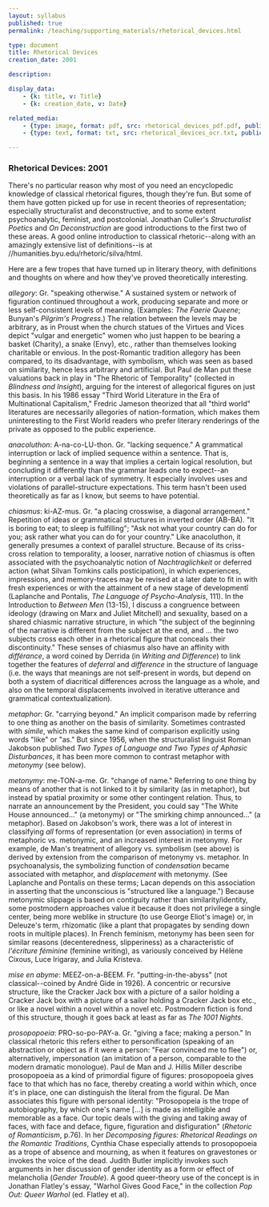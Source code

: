```yaml
---
layout: syllabus
published: true
permalink: /teaching/supporting_materials/rhetorical_devices.html

type: document
title: Rhetorical Devices
creation_date: 2001

description:

display_data:
    - {k: title, v: Title}
    - {k: creation_date, v: Date}

related_media:
    - {type: image, format: pdf, src: rhetorical_devices_pdf.pdf, public: true}
    - {type: text, format: txt, src: rhetorical_devices_ocr.txt, public: false}

---
```


### Rhetorical Devices: 2001

There's no particular reason why most of you need an encyclopedic knowledge of classical rhetorical figures, though they're fun. But some of them have gotten picked up for use in recent theories of representation; especially structuralist and deconstructive, and to some extent psychoanalytic, feminist, and postcolonial. Jonathan Culler's <i>Structuralist Poetics</i> and <i>On Deconstruction</i> are good introductions to the first two of these areas. A good online introduction to classical rhetoric--along with an amazingly extensive list of definitions--is at //humanities.byu.edu/rhetoric/silva/html. 

Here are a few tropes that have turned up in literary theory, with definitions and thoughts on where and how they've proved theoretically interesting.

<i>allegory</i>: Gr. "speaking otherwise." A sustained system or network of figuration continued throughout a work, producing separate and more or less self-consistent levels of meaning. (Examples: <i>The Faerie Queene</i>; Bunyan's <i>Pilgrim's Progress</i>.) The relation between the levels may be arbitrary, as in Proust when the church statues of the Virtues and Vices depict "vulgar and energetic" women who just happen to be bearing a basket (Charity), a snake (Envy), etc., rather than themselves looking charitable or envious. In the post-Romantic tradition allegory has been compared, to its disadvantage, with symbolism, which was seen as based on similarity, hence less arbitrary and artificial. But Paul de Man put these valuations back in play in "The Rhetoric of Temporality" (collected in <i>Blindness and Insight</i>), arguing for the interest of allegorical figures on just this basis. In his 1986 essay "Third World Literature in the Era of Multinational Capitalism," Fredric Jameson theorized that all "third world" literatures are necessarily allegories of nation-formation, which makes them uninteresting to the First World readers who prefer literary renderings of the private as opposed to the public experience. 

<i>anacoluthon</i>: A-na-co-LU-thon. Gr. "lacking sequence." A grammatical interruption or lack of implied sequence within a sentence. That is, beginning a sentence in a way that implies a certain logical resolution, but concluding it differently than the grammar leads one to expect--an interruption or a verbal lack of symmetry. It especially involves uses and violations of parallel-structure expectations. This term hasn't been used theoretically as far as I know, but seems to have potential. 

<i>chiasmus</i>: ki-AZ-mus. Gr. "a placing crosswise, a diagonal arrangement." Repetition of ideas or grammatical structures in inverted order (AB-BA). "It is boring to eat; to sleep is fulfilling";  "Ask not what your country can do for you; ask rather what you can do for your country." Like anacoluthon, it generally presumes a context of parallel structure. Because of its criss-cross relation to temporality, a looser, narrative notion of chiasmus is often associated with the psychoanalytic notion of <i>Nachtraglichkeit</i> or deferred action (what Silvan Tomkins calls posticipation), in which experiences, impressions, and memory-traces may be revised at a later date to fit in with fresh experiences or with the attainment of a new stage of developmentî (Laplanche and Pontalis, <i>The Language of Psycho-Analysis</i>, 111). In the Introduction to <i>Between Men</i> (13-15), I discuss a congruence between ideology (drawing on Marx and Juliet Mitchell) and sexuality, based on a shared chiasmic narrative structure, in which "the subject of the beginning of the narrative is different from the subject at the end, and ... the two subjects cross each other in a rhetorical figure that conceals their discontinuity."  These senses of chiasmus also have an affinity with <i>différance</i>, a word coined by Derrida (in <i>Writing and Difference</i>) to link together the features of <i>deferral</i> and <i>difference</i> in the structure of language (i.e. the ways that meanings are not self-present in words, but depend on both a system of diacritical differences across the language as a whole, and also on the temporal displacements involved in iterative utterance and grammatical contextualization).

<i>metaphor</i>: Gr. "carrying beyond." An implicit comparison made by referring to one thing as another on the basis of similarity. Sometimes contrasted with <i>simile</i>, which makes the same kind of comparison explicitly using words "like" or "as." But since 1956, when the structuralist linguist Roman Jakobson published <i>Two Types of Language and Two Types of Aphasic Disturbances</i>, it has been more common to contrast metaphor with <i>metonymy</i> (see below).

<i>metonymy</i>: me-TON-a-me. Gr. "change of name." Referring to one thing by means of another that is not linked to it by similarity (as in metaphor), but instead by spatial proximity or some other contingent relation. Thus, to narrate an announcement by the President, you could say "The White House announced..." (a metonymy) or "The smirking chimp announced..." (a metaphor). Based on Jakobson's work, there was a lot of interest in classifying <i>all</i> forms of representation (or even association) in terms of metaphoric vs. metonymic, and an increased interest in metonymy. For example, de Man's treatment of allegory vs. symbolism (see above) is derived by extension from the comparison of metonymy vs. metaphor. In psychoanalysis, the symbolizing function of <i>condensation</i> became associated with metaphor, and <i>displacement</i> with metonymy. (See Laplanche and Pontalis on these terms; Lacan depends on this association in asserting that the unconscious is "structured like a language.")  Because metonymic slippage is based on contiguity rather than similarity/identity, some postmodern approaches value it because it does not privilege a single center, being more weblike in structure (to use George Eliot's image) or, in Deleuze's term, rhizomatic (like a plant that propagates by sending down roots in multiple places). In French feminism, metonymy has been seen for similar reasons (decenteredness, slipperiness) as a characteristic of <i>l'écriture féminine</i> (feminine writing), as variously conceived by Hélène Cixous, Luce Irigaray, and Julia Kristeva.

<i>mise en abyme</i>: MEEZ-on-a-BEEM. Fr. "putting-in-the-abyss" (not classical--coined by André Gide in 1926). A concentric or recursive structure, like the Cracker Jack box with a picture of a sailor holding a Cracker Jack box with a picture of a sailor holding a Cracker Jack box etc., or like a novel within a novel within a novel etc. Postmodern fiction is fond of this structure, though it goes back at least as far as <i>The 1001 Nights</i>.

<i>prosopopoeia</i>: PRO-so-po-PAY-a. Gr. "giving a face; making a person." In classical rhetoric this refers either to personification (speaking of an abstraction or object as if it were a person: "Fear convinced me to flee") or, alternatively, impersonation (an imitation of a person, comparable to the modern dramatic monologue). Paul de Man and J. Hillis Miller describe prosopopoeia as a kind of primordial figure of figures: prosopopoeia gives face to that which has no face, thereby creating a world within which, once it's in place, one can distinguish the literal from the figural. De Man associates this figure with personal identity: "Prosopopeia is the trope of autobiography, by which one's name [...] is made as intelligible and memorable as a face. Our topic deals with the giving and taking away of faces, with face and deface, figure, figuration and disfiguration" (<i>Rhetoric of Romanticism</i>, p.76). In her <i>Decomposing figures: Rhetorical Readings on the Romantic Traditions</i>, Cynthia Chase especially attends to prosopopoeia as a trope of absence and mourning, as when it features on gravestones or invokes the voice of the dead. Judith Butler implicitly invokes such arguments in her discussion of gender identity as a form or effect of melancholia (<i>Gender Trouble</i>). A good queer-theory use of the concept is in Jonathan Flatley's essay, "Warhol Gives Good Face," in the collection <i>Pop Out: Queer Warhol</i> (ed. Flatley et al).